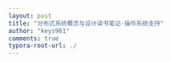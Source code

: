 ```yaml
---
layout: post
title: "分布式系统概念与设计读书笔记-操作系统支持"
author: "keys961"
comments: true
typora-root-url: ./
---
```


